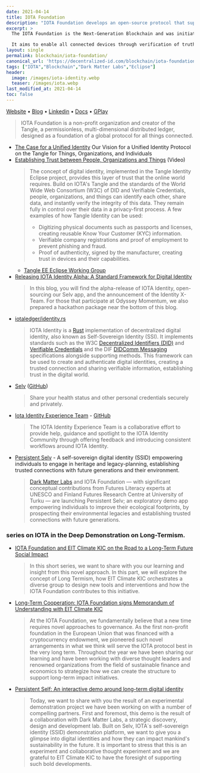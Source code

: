 ```yaml
---
date: 2021-04-14
title: IOTA Foundation
description: "IOTA Foundation develops an open-source protocol that supports data and value transfer between devices and humans."
excerpt: >
  The IOTA Foundation is the Next-Generation Blockchain and was initiated with a very clear and focused vision of enabling the paradigm shift of the Internet of Things, Industry 4.0 and a trustless ‘On Demand Economy’ through establishing a de facto standardized ‘Ledger of Everything'.

  It aims to enable all connected devices through verification of truth and transactional settlements which incentivize devices to make available its properties and data in real time.
layout: single
permalink: blockchain/iota-foundation/
canonical_url: 'https://decentralized-id.com/blockchain/iota-foundation/'
tags: ["IOTA","Blockchain","Dark Matter Labs","Eclipse"]
header:
  image: /images/iota-identity.webp
  teaser: /images/iota.webp
last_modified_at: 2021-04-14
toc: false
---
```


[Website](https://www.iota.org/) • [Blog](https://medium.com/iotatangle/tagged/self-sovereign-identity)	• [Linkedin](https://www.linkedin.com/company/iotafoundation/) • [Docs](https://docs.iota.org/) • [GPlay](https://play.google.com/store/apps/details?id=com.iota.selv.demo) 

> IOTA Foundation is a non-profit organization and creator of the Tangle, a permissionless, multi-dimensional distributed ledger, designed as a foundation of a global protocol for all things connected. 

* [The Case for a Unified Identity](https://files.iota.org/comms/IOTA_The_Case_for_a_Unified_Identity.pdf) Our Vision for a Unified Identity Protocol on the Tangle for Things, Organizations, and Individuals
* [Establishing Trust between People, Organizations and Things](https://www.youtube.com/watch?v=4YnGFHhxua8) (Video)
  > The concept of digital identity, implemented in the Tangle Identity Eclipse project, provides this layer of trust that the online world requires. Build on IOTA's Tangle and the standards of the World Wide Web Consortium (W3C) of DID and Verifiable Credentials, people, organizations, and things can identify each other, share data, and instantly verify the integrity of this data. They remain fully in control over their data in a privacy-first process. A few examples of how Tangle Identity can be used:
  > - Digitizing physical documents such as passports and licenses, creating reusable Know Your Customer (KYC) information.
  > - Verifiable company registrations and proof of employment to prevent phishing and fraud. 
  > - Proof of authenticity, signed by the manufacturer, creating trust in devices and their capabilities.
  * [Tangle EE Eclipse Working Group](https://tangle.ee)
* [Releasing IOTA Identity Alpha: A Standard Framework for Digital Identity](https://blog.iota.org/releasing-iota-identity-alpha-a-standard-framework-for-digital-identity-cebabd108b4f/)
  > In this blog, you will find the alpha-release of IOTA Identity, open-sourcing our Selv app, and the announcement of the Identity X-Team. For those that participate at Odyssey Momentum, we also prepared a hackathon package near the bottom of this blog. 
* [iotaledger/identity.rs](https://github.com/iotaledger/identity.rs/)
  > IOTA Identity is a [Rust](https://www.rust-lang.org/) implementation of decentralized digital identity, also known as Self-Sovereign Identity (SSI). It implements standards such as the W3C [Decentralized Identifiers (DID)](https://www.w3.org/TR/did-core/) and [Verifiable Credentials](https://www.w3.org/TR/vc-data-model/) and the DIF [DIDComm Messaging](https://identity.foundation/didcomm-messaging/spec/) specifications alongside supporting methods. This framework can be used to create and authenticate digital identities, creating a trusted connection and sharing verifiable information, establishing trust in the digital world.
* [Selv](https://selv.iota.org/demo/app) ([GitHub](https://github.com/iotaledger/selv-mobile)) 
  > Share your health status and other personal credentials securely and privately.
* [Iota Identity Experience Team](http://identity.iotaexperience.team/) - [GitHub](https://github.com/iota-community/X-Team_IOTA_Identity)
  > The IOTA Identity Experience Team is a collaborative effort to provide help, guidance and spotlight to the IOTA Identity Community through offering feedback and introducing consistent workflows around IOTA Identity.
* [Persistent Selv](https://medium.com/futures-in-long-termism/persistent-selv-d125252b20c) - A self-sovereign digital identity (SSID) empowering individuals to engage in heritage and legacy-planning, establishing trusted connections with future generations and their environment.
  > [Dark Matter Labs](https://darkmatter-labs.medium.com/) and IOTA Foundation — with significant conceptual contributions from Futures Literacy experts at UNESCO and Finland Futures Research Centre at University of Turku — are launching Persistent Selv; an exploratory demo app empowering individuals to improve their ecological footprints, by prospecting their environmental legacies and establishing trusted connections with future generations.

### series on IOTA in the Deep Demonstration on Long-Termism.
* [IOTA Foundation and EIT Climate KIC on the Road to a Long-Term Future Social Impact](https://blog.iota.org/iota-foundation-and-eit-climate-kic-on-the-road-to-a-long-term-future/)
  > In this short series, we want to share with you our learning and insight from this novel approach. In this part, we will explore the concept of Long Termism, how EIT Climate KIC orchestrates a diverse group to design new tools and interventions and how the IOTA Foundation contributes to this initiative.
* [Long-Term Cooperation: IOTA Foundation signs Memorandum of Understanding with EIT Climate KIC](https://blog.iota.org/long-term-cooperation-iota-foundation-signs-memorandum-of-understanding-with-eit-climate-kic/)
  > At the IOTA Foundation, we fundamentally believe that a new time requires novel approaches to governance. As the first non-profit foundation in the European Union that was financed with a cryptocurrency endowment, we pioneered such novel arrangements in what we think will serve the IOTA protocol best in the very long term. Throughout the year we have been sharing our learning and have been working with diverse thought leaders and renowned organizations from the field of sustainable finance and economics to strategize how we can create the structure to support long-term impact initiatives.
* [Persistent Self: An interactive demo around long-term digital identity](https://blog.iota.org/persistent-selv-an-interactive-demo-around-long-term-digital-identity/)
  > Today, we want to share with you the result of an experimental demonstration project we have been working on with a number of compelling partners. First and foremost, this demo is the result of a collaboration with Dark Matter Labs, a strategic discovery, design and development lab. Built on Selv, IOTA´s self-sovereign identity (SSID) demonstration platform, we want to give you a glimpse into digital identities and how they can impact mankind's sustainability in the future. It is important to stress that this is an experiment and collaborative thought experiment and we are grateful to EIT Climate KIC to have the foresight of supporting such bold developments.
